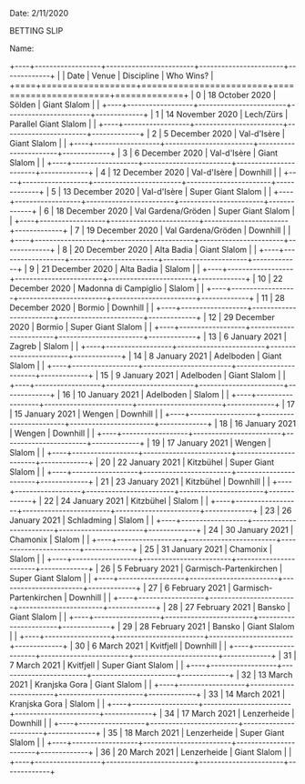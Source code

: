 Date: 2/11/2020

BETTING SLIP 

Name: 

+----+------------------+------------------------+-----------------------+-------------+
|    | Date             | Venue                  | Discipline            | Who Wins?   |
+====+==================+========================+=======================+=============+
|  0 | 18 October 2020  | Sölden                 | Giant Slalom          |             |
+----+------------------+------------------------+-----------------------+-------------+
|  1 | 14 November 2020 | Lech/Zürs              | Parallel Giant Slalom |             |
+----+------------------+------------------------+-----------------------+-------------+
|  2 | 5 December 2020  | Val-d'Isère            | Giant Slalom          |             |
+----+------------------+------------------------+-----------------------+-------------+
|  3 | 6 December 2020  | Val-d'Isère            | Giant Slalom          |             |
+----+------------------+------------------------+-----------------------+-------------+
|  4 | 12 December 2020 | Val-d'Isère            | Downhill              |             |
+----+------------------+------------------------+-----------------------+-------------+
|  5 | 13 December 2020 | Val-d'Isère            | Super Giant Slalom    |             |
+----+------------------+------------------------+-----------------------+-------------+
|  6 | 18 December 2020 | Val Gardena/Gröden     | Super Giant Slalom    |             |
+----+------------------+------------------------+-----------------------+-------------+
|  7 | 19 December 2020 | Val Gardena/Gröden     | Downhill              |             |
+----+------------------+------------------------+-----------------------+-------------+
|  8 | 20 December 2020 | Alta Badia             | Giant Slalom          |             |
+----+------------------+------------------------+-----------------------+-------------+
|  9 | 21 December 2020 | Alta Badia             | Slalom                |             |
+----+------------------+------------------------+-----------------------+-------------+
| 10 | 22 December 2020 | Madonna di Campiglio   | Slalom                |             |
+----+------------------+------------------------+-----------------------+-------------+
| 11 | 28 December 2020 | Bormio                 | Downhill              |             |
+----+------------------+------------------------+-----------------------+-------------+
| 12 | 29 December 2020 | Bormio                 | Super Giant Slalom    |             |
+----+------------------+------------------------+-----------------------+-------------+
| 13 | 6 January 2021   | Zagreb                 | Slalom                |             |
+----+------------------+------------------------+-----------------------+-------------+
| 14 | 8 January 2021   | Adelboden              | Giant Slalom          |             |
+----+------------------+------------------------+-----------------------+-------------+
| 15 | 9 January 2021   | Adelboden              | Giant Slalom          |             |
+----+------------------+------------------------+-----------------------+-------------+
| 16 | 10 January 2021  | Adelboden              | Slalom                |             |
+----+------------------+------------------------+-----------------------+-------------+
| 17 | 15 January 2021  | Wengen                 | Downhill              |             |
+----+------------------+------------------------+-----------------------+-------------+
| 18 | 16 January 2021  | Wengen                 | Downhill              |             |
+----+------------------+------------------------+-----------------------+-------------+
| 19 | 17 January 2021  | Wengen                 | Slalom                |             |
+----+------------------+------------------------+-----------------------+-------------+
| 20 | 22 January 2021  | Kitzbühel              | Super Giant Slalom    |             |
+----+------------------+------------------------+-----------------------+-------------+
| 21 | 23 January 2021  | Kitzbühel              | Downhill              |             |
+----+------------------+------------------------+-----------------------+-------------+
| 22 | 24 January 2021  | Kitzbühel              | Slalom                |             |
+----+------------------+------------------------+-----------------------+-------------+
| 23 | 26 January 2021  | Schladming             | Slalom                |             |
+----+------------------+------------------------+-----------------------+-------------+
| 24 | 30 January 2021  | Chamonix               | Slalom                |             |
+----+------------------+------------------------+-----------------------+-------------+
| 25 | 31 January 2021  | Chamonix               | Slalom                |             |
+----+------------------+------------------------+-----------------------+-------------+
| 26 | 5 February 2021  | Garmisch-Partenkirchen | Super Giant Slalom    |             |
+----+------------------+------------------------+-----------------------+-------------+
| 27 | 6 February 2021  | Garmisch-Partenkirchen | Downhill              |             |
+----+------------------+------------------------+-----------------------+-------------+
| 28 | 27 February 2021 | Bansko                 | Giant Slalom          |             |
+----+------------------+------------------------+-----------------------+-------------+
| 29 | 28 February 2021 | Bansko                 | Giant Slalom          |             |
+----+------------------+------------------------+-----------------------+-------------+
| 30 | 6 March 2021     | Kvitfjell              | Downhill              |             |
+----+------------------+------------------------+-----------------------+-------------+
| 31 | 7 March 2021     | Kvitfjell              | Super Giant Slalom    |             |
+----+------------------+------------------------+-----------------------+-------------+
| 32 | 13 March 2021    | Kranjska Gora          | Giant Slalom          |             |
+----+------------------+------------------------+-----------------------+-------------+
| 33 | 14 March 2021    | Kranjska Gora          | Slalom                |             |
+----+------------------+------------------------+-----------------------+-------------+
| 34 | 17 March 2021    | Lenzerheide            | Downhill              |             |
+----+------------------+------------------------+-----------------------+-------------+
| 35 | 18 March 2021    | Lenzerheide            | Super Giant Slalom    |             |
+----+------------------+------------------------+-----------------------+-------------+
| 36 | 20 March 2021    | Lenzerheide            | Giant Slalom          |             |
+----+------------------+------------------------+-----------------------+-------------+